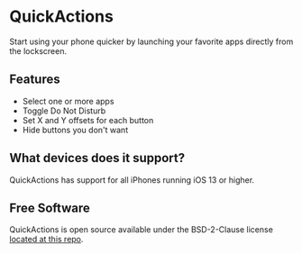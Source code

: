 # QuickActions
Start using your phone quicker by launching your favorite apps directly from the lockscreen.

## Features
* Select one or more apps
* Toggle Do Not Disturb
* Set X and Y offsets for each button
* Hide buttons you don't want

## What devices does it support?
QuickActions has support for all iPhones running iOS 13 or higher.

## Free Software
QuickActions is open source available under the BSD-2-Clause license [located at this repo](https://git.cameronkatri.com/tweaks/tree/QuickActions).
